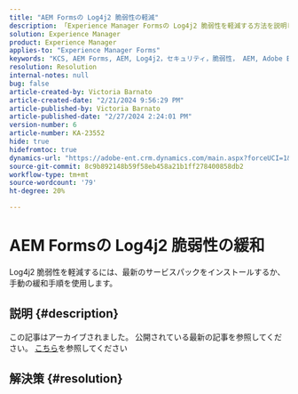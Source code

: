 ```yaml
---
title: "AEM Formsの Log4j2 脆弱性の軽減"
description: 「Experience Manager Formsの Log4j2 脆弱性を軽減する方法を説明します。」
solution: Experience Manager
product: Experience Manager
applies-to: "Experience Manager Forms"
keywords: "KCS, AEM Forms, AEM, Log4j2，セキュリティ，脆弱性， AEM, Adobe Experience Manager, AEM 6.5 Forms, AEM 6.3 Forms, 6.4 Forms, AEM Forms on JEE，トラブルシューティング，トラブルシューティング，トラブルシューティング"
resolution: Resolution
internal-notes: null
bug: false
article-created-by: Victoria Barnato
article-created-date: "2/21/2024 9:56:29 PM"
article-published-by: Victoria Barnato
article-published-date: "2/27/2024 2:24:01 PM"
version-number: 6
article-number: KA-23552
hide: true
hidefromtoc: true
dynamics-url: "https://adobe-ent.crm.dynamics.com/main.aspx?forceUCI=1&pagetype=entityrecord&etn=knowledgearticle&id=ccde0f0f-04d1-ee11-9078-000d3a34444e"
source-git-commit: 8c9b892148b59f58eb458a21b1ff278400858db2
workflow-type: tm+mt
source-wordcount: '79'
ht-degree: 20%

---
```


# AEM Formsの Log4j2 脆弱性の緩和


Log4j2 脆弱性を軽減するには、最新のサービスパックをインストールするか、手動の緩和手順を使用します。

## 説明 {#description}

この記事はアーカイブされました。 公開されている最新の記事を参照してください。 [こちら](https://experienceleague.adobe.com/search.html?lang=ja#sort=relevancy)を参照してください

## 解決策 {#resolution}

